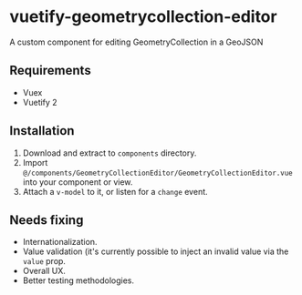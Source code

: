 # vuetify-geometrycollection-editor
A custom component for editing GeometryCollection in a GeoJSON

## Requirements
- Vuex
- Vuetify 2

## Installation
1. Download and extract to `components` directory.
2. Import `@/components/GeometryCollectionEditor/GeometryCollectionEditor.vue` into your component or view.
3. Attach a `v-model` to it, or listen for a `change` event.

## Needs fixing
- Internationalization.
- Value validation (it's currently possible to inject an invalid value via the `value` prop.
- Overall UX.
- Better testing methodologies.
